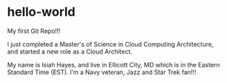 # hello-world
My first Git Repo!!!

I just completed a Master's of Science in Cloud Computing Architecture, and started a new role as a Cloud Architect.


My name is Isiah Hayes, and live in Ellicott City, MD which is in the Eastern Standard Time (EST). I’m a Navy veteran, Jazz and Star Trek fan!!!
